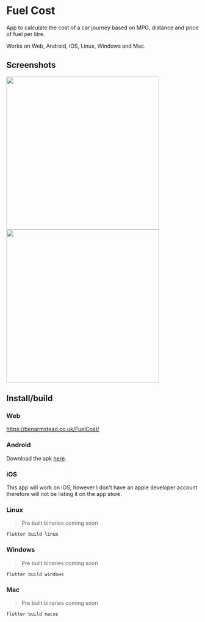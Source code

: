 # Fuel Cost

App to calculate the cost of a car journey based on MPG, distance and price of fuel per litre.

Works on Web, Android, iOS, Linux, Windows and Mac.

## Screenshots

<img src="https://user-images.githubusercontent.com/70973680/147848059-984e9d00-5fe5-4677-b603-2afe81499738.jpeg" width="400"/><a>  </a><img src="https://user-images.githubusercontent.com/70973680/147848060-b9dcb9d9-0ab6-4ec6-8fe6-68415e63d6ef.jpeg" width="400"/>


## Install/build

### Web

https://benarmstead.co.uk/FuelCost/

### Android

Download the apk [here](https://github.com/benarmstead/fuel_cost/releases/latest/).

### iOS

This app will work on iOS, however I don't have an apple developer account therefore will not be listing it on the app store.

### Linux

> Pre built binaries coming soon

`flutter build linux`

### Windows

> Pre built binaries coming soon

`flutter build windows`

### Mac

> Pre built binaries coming soon

`flutter build macos`
